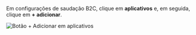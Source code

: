 Em configurações de saudação B2C, clique em **aplicativos** e, em seguida, clique em **+ adicionar**.

![Botão + Adicionar em aplicativos](./media/active-directory-b2c-portal-add-application/b2c-applications-add.png)